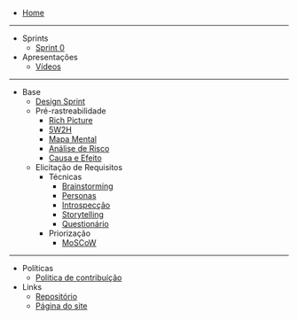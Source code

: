 <!-- docs/_sidebar.md -->
* [Home](/README)

---

* Sprints
  - [Sprint 0](/pages/sprints/sprint0.md)
* Apresentações 
  - [Vídeos](/pages/presentations/presentations)

---

* Base
  * [Design Sprint](/pages/base/designsprint.md)
  * Pré-rastreabilidade
    * [Rich Picture](/pages/base/preTraceability/richPicture.md)
    * [5W2H](/pages/base/preTraceability/5w2h.md)
    * [Mapa Mental](/pages/)
    * [Análise de Risco](/pages/)
    * [Causa e Efeito](/pages/base/preTraceability/causaEfeito.md)
  * Elicitação de Requisitos
    * Técnicas
      * [Brainstorming](/pages/base/elicitation/brainstorming.md)
      * [Personas](/pages/base/elicitation/persona.md)
      * [Introspecção](/pages/base/elicitation/introspeccao.md)
      * [Storytelling](/pages/)
      * [Questionário](/pages/)
    * Priorização
      * [MoSCoW](/pages/elicitations/moscow)

---

* Políticas
  - [Politica de contribuíção](/pages/policy/policy)
* Links
  * [Repositório](https://github.com/UnBArqDsw2020-2/2020.2_G6)
  * [Página do site](/pages/)

